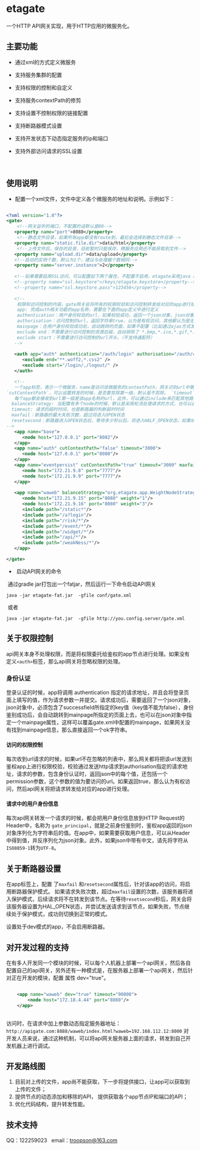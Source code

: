 # etagate
一个HTTP API网关实现，用于HTTP应用的微服务化。




## 主要功能

+ 通过xml的方式定义微服务

+ 支持服务集群的配置

+ 支持权限的控制和自定义

+ 支持服务contextPath的修剪

+ 支持设置不控制权限的链接配置

+ 支持断路器模式设置

+ 支持开发状态下动态指定服务的ip和端口

+ 支持外部访问请求的SSL设置

  ​


## 使用说明

+ 配置一个xml文件，文件中定义各个微服务的地址和说明。示例如下：

```xml

<?xml version="1.0"?>
<gate>
    <!--网关监听的端口，不配置的话默认是80-->
   <property name="port">8088</property>
    <!--静态文件目录，如果所有app都没有route到，最后会选择到静态文件目录--> 
   <property name="static.file.dir">data/html</property> 
    <!--上传文件后，保存的目录，目前暂时只能保存，微服务应用还不能获取到文件-->
   <property name="upload.dir">data/upload</property>
   <!--启动的实例个数，默认为1个，建议与处理器个数相同-->
   <property name="server.instance">2</property>
  
   <!--如果需要启用SSL访问，可以配置如下两个属性，不配置不启用，etagate采用java keytool工具管理证书-->
   <!--property name="ssl.keystore">/keys/etagate.keystore</property-->
   <!--property name="ssl.keystore.pass">123456</property-->
  
   <!--
    权限和访问控制的内容，gate网关会将所有的权限校验和访问控制转发给对应的app进行处理
    app: 完成auth相关功能的app名称，需要在下面的app定义中进行定义
    authentication：用户身份校验的url，如果校验成功，返回一个json对象，json对象中存在successfield字段，就会认为校验通过，返回空或者返回的json中没有successfield字段，会认为不通过
    authorisation：访问控制的url，返回字符串true，认为是有权访问，其他都认为是无权访问
    mainpage：在用户身份校验成功后，自动跳转的页面，如果不配置（比如通过ajax方式发起的请求），直接返回ok字符串
    exclude end：不需要进行访问控制的资源后缀，自动排除了 *.bmp,*.ico,*.gif,*.jpg,*.png,*.woff,*.css,*.js 等文件
    exclude start：不需要进行访问控制的url开头，（不支持通配符）
   -->
 
   <auth app="auth" authentication="/auth/login" authorisation="/auth/checkPermission" mainpage= "/auth/mainpage" successfield="userid">
      <exclude end="**.woff2,*.css2" />
      <exclude start="/login/,/logout/" />
   </auth>

   <!--
   一个app标签，表示一个微服务，name是访问该微服务的contextPath，网关识别url中第一级，将其作为微服务的名称，相应的转发给该服务进行处理。通过配置
`cutContextPath`，可以设置转发的时候，是否要剪除第一级，默认是不剪除。 `timeout`表示转发请求时候的超时时间，默认值为5000。
   每个app都会接收到url第一级是该app名称的url，此外，可以通过include来匹配其他路径，支持通配符和正则表达式
  balanceStrategy: 当配置有多个node的时候，默认是采用轮流处理请求的方式，也可以通过配置一个NodeStragegy实现，来指定对请求处理的逻辑，目前系统还提供一个WeightNodeStrategy实现，可以通过node节点指定的weight来分发请求。
  timeout: 请求的超时时间，也是断路器的判断超时时间
  maxfail：断路器的最大失败次数，超过将进入OPEN状态
  resetsecond：断路器进入OPEN状态后，等待多少秒以后，将进入HALF_OPEN状态，如果成功进入CLOSE，否则维持OPEN
-->
   <app name="base">
      <node host="127.0.0.1" port="8082"/>
   </app>
   <app name="auth" cutContextPath="false" timeout="3000">
      <node host="127.0.0.1" port="8080"/>
   </app>
   <app name="eventpersist" cutContextPath="true" timeout="3000" maxfail="5" resetsecond="10000">
      <node host="172.21.9.8" port="7777"/>
      <node host="172.21.9.9" port="7777"/>
   </app>      
  
   <app name="waweb" balanceStrategy="org.etagate.app.WeightNodeStrategy">
      <node host="172.21.9.15" port="8080" weight="1"/>
      <node host="172.21.9.16" port="8080" weight="3"/>
      <include path="/static*"/>
      <include path="/a?login"/>
      <include path="/risk/*"/>
      <include path="/event/*"/>
      <include path="/widget/*"/>
      <include path="/api/*"/>
      <include path="/weakNess/*"/>
   </app>

</gate>
```

+  启动API网关的命令

  通过gradle jar打包出一个fatjar，然后运行一下命令启动API网关

  `java -jar etagate-fat.jar  -gfile conf/gate.xml`

  或者

  `java -jar etagate-fat.jar  -gfile http://you.config.server/gate.xml`



## 关于权限控制

api网关本身不处理权限，而是将权限委托给鉴权的app节点进行处理。如果没有定义`<auth>`标签，那么api网关将忽略权限的处理。

### 身份认证
登录认证的时候，app将调用 authentication 指定的请求地址，并且会将登录页面上填写的值，作为请求参数一并提交。请求成功后，需要返回了一个json对象，json对象中，必须包含了successfield所指定的key值（key值不能为false），身份鉴别成功后，会自动跳转到mainpage所指定的页面上去，也可以在json对象中指定一个mainpage属性，这样可以覆盖gate.xml中配置的mainpage，如果网关没有找到mainpage信息，那么直接返回一个ok字符串。

#### 访问的权限控制
每次收到url请求的时候，如果url不在忽略的列表中，那么网关都将把该url发送到鉴权app上进行权限校验，校验通过发送http请求到authorisation指定的请求地址，请求的参数，包含身份认证时，返回json中的每个值，还包括一个permission参数，这个参数的值为要访问的url。如果返回true，那么认为有权访问，然后api网关将把请求转发给对应的app进行处理。

#### 请求中的用户身份信息
每次api网关转发一个请求的时候，都会把用户身份信息放到HTTP Request的Header中，名称为 `gate_principal`，就是之前身份鉴别时，鉴权app返回的json对象序列化为字符串后的值。在app中，如果需要获取用户信息，可以从Header中得到值，并反序列化为json对象。此外，如果json中带有中文，请先将字符从`ISO8859-1`转为`UTF-8`。


## 关于断路器设置
在app标签上，配置 了`maxfail` 和`resetsecond`属性后，针对该app的访问，将启用断路器保护模式。
如果请求失败次数，超过`maxfail`设置的次数，该服务器将进入保护模式，后续请求将不在转发到该节点。在等待`resetsecond`秒后，网关会将该服务器设置为HAL_OPEN状态，并尝试发送请求到该节点，如果失败，节点继续处于保护模式，成功则切换到正常的模式。

设置处于dev模式的app，不会启用断路器。


## 对开发过程的支持
在有多人开发同一个模块的时候，可以每个人机器上部署一个api网关，然后各自配置自己的api网关，另外还有一种模式是，在服务器上部署一个api网关，然后针对正在开发的模块，配置 属性 dev="true"。

```xml

    <app name="waweb" dev="true" timeout="90000">
        <node host="172.18.4.44" port="8080"/>
    </app>   
 
```
访问时，在请求中加上参数动态指定服务器地址：
`http://apigate.com:8888/waweb/index.html?waweb=192.168.112.12:8000`
对开发人员来说，通过这种机制，可以将api网关服务器上面的请求，转发到自己开发机器上进行调试。




## 开发路线图

1. 目前对上传的文件，app尚不能获取，下一步将提供接口，让app可以获取到上传的文件；
2. 提供节点的动态添加和移除的API， 提供获取各个app节点IP和端口的API；
3. 优化代码结构，提升转发性能。


## 技术支持

QQ：122259023   email：troopson@163.com



